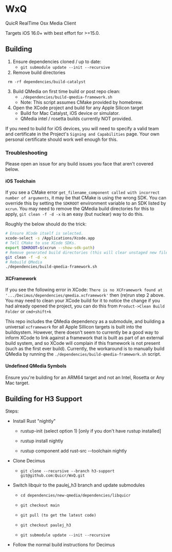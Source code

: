 # WxQ

QuicR RealTime Osx Media Client

Targets iOS 16.0+ with best effort for >=15.0.

## Building

1. Ensure dependencies cloned / up to date:
    - `git submodule update --init --recursive`
2. Remove build directories

``` rm -rf dependencies/build-catalyst```

3. Build QMedia on first time build or post repo clean:
    - `./dependencies/build-qmedia-framework.sh`
    - Note: This script assumes CMake provided by homebrew.
4. Open the XCode project and build for any Apple Silicon target
    - Build for Mac Catalyst, iOS device or simulator.
    - QMedia intel / rosetta builds currently NOT provided.

If you need to build for iOS devices, you will need to specify a valid team and certificate in the Project's `Signing and Capabilities` page. Your own personal certificate should work well enough for this.

### Troubleshooting

Please open an issue for any build issues you face that aren't covered below.

#### iOS Toolchain

If you see a CMake error `get_filename_component called with incorrect number of arguments`, it may be that CMake is using the wrong SDK. You can override this by setting the `SDKROOT` environment variable to an SDK listed by `xcrun`. You may need to remove the QMedia build directories for this to apply, `git clean -f -d -x` is an easy (but nuclear) way to do this.

Roughly the below should do the trick:

```bash
# Ensure XCode itself is selected.
xcode-select -s /Applications/Xcode.app
# Tell CMake to use XCode SDKs.
export SDKROOT=$(xcrun --show-sdk-path)
# Remove generated build directories (this will clear unstaged new files).
git clean -f -d -x
# Rebuild QMedia
./dependencies/build-qmedia-framework.sh
```

#### XCFramework

If you see the following error in XCode: `There is no XCFramework found at '.../Decimus/dependencies/qmedia.xcframework'` then (re)run step 2 above. You may need to clean your XCode build for it to notice the change if you had already opened the project, you can do this from `Product->Clean Build Folder` or `cmd+shift+k`

This repo includes the QMedia dependency as a submodule, and building a universal `xcframework` for all Apple Sillicon targets is built into the buildsystem. However, there doesn't seem to currently be a good way to inform XCode to link against a framework that is built as part of an external build system, and so XCode will complain if this framework is not present (such as the first ever build). Currently, the workaround is to manually build QMedia by running the `./dependencies/build-qmedia-framework.sh` script.

#### Undefined QMedia Symbols

Ensure you're building for an ARM64 target and not an Intel, Rosetta or Any Mac target.

## Building for H3 Support

Steps:

- Install Rust "nightly"

  - rustup-init (select option 1) [only if you don't have rustup installed]

  - rustup install nightly

  - rustup component add rust-src --toolchain nightly

- Clone Decimus

  - `git clone --recursive --branch h3-support git@github.com:Quicr/WxQ.git`

- Switch libquir to the paulej_h3 branch and update submodules

  - `cd dependencies/new-qmedia/dependencies/libquicr`

  - `git checkout main`

  - `git pull (to get the latest code)`

  - `git checkout paulej_h3`

  - `git submodule update --init --recursive`

- Follow the normal build instructions for Decimus
